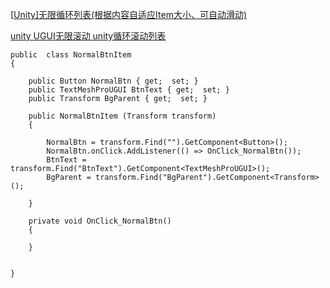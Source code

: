 

[[Unity\]无限循环列表(根据内容自适应Item大小、可自动滑动)](https://www.kadastudio.cn/archives/248)

[unity UGUI无限滚动 unity循环滚动列表](https://blog.51cto.com/u_16099215/9874661)



 

    public  class NormalBtnItem
    {   
        
        public Button NormalBtn { get;  set; }
        public TextMeshProUGUI BtnText { get;  set; }
        public Transform BgParent { get;  set; }
    
        public NormalBtnItem (Transform transform)
        {
            
            NormalBtn = transform.Find("").GetComponent<Button>();
            NormalBtn.onClick.AddListener(() => OnClick_NormalBtn());
            BtnText = transform.Find("BtnText").GetComponent<TextMeshProUGUI>();
            BgParent = transform.Find("BgParent").GetComponent<Transform>();
    
        }
        
        private void OnClick_NormalBtn()
        {
        
        }


    }
